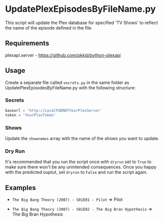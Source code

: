 # UpdatePlexEpisodesByFileName.py

This script will update the Plex database for specified 'TV Shows' to reflect the name of the episode defined in the file.

## Requirements
plexapi.server - https://github.com/pkkid/python-plexapi

## Usage
Create a separate file called `secrets.py` in the same folder as UpdatePlexEpisodesByFileName.py with the following structure:

### Secrets
``` Python
baseurl = 'http://LocalFQDNOfYourPlexServer'
token = 'YourPlexToken'
```

### Shows
Update the `shownames` array with the name of the shows you want to update.

### Dry Run
It's recommended that you run the script once with `dryrun` set to `True` to make sure there won't be any unintended consequences.  Once you happy with the predicted ouptut, set `dryrun` to `False` and run the script again.

## Examples
 - `The Big Bang Theory (2007) - S01E01 - Pilot` => Pilot

 - `The Big Bang Theory (2007) - S01E02 - The Big Bran Hypothesis` => The Big Bran Hypothesis
